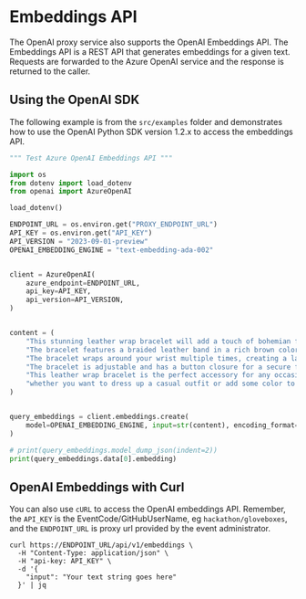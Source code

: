 # Embeddings API

The OpenAI proxy service also supports the OpenAI Embeddings API. The Embeddings API is a REST API that generates embeddings for a given text. Requests are forwarded to the Azure OpenAI service and the response is returned to the caller.

## Using the OpenAI SDK

The following example is from the `src/examples` folder and demonstrates how to use the OpenAI Python SDK version 1.2.x to access the embeddings API.

```python
""" Test Azure OpenAI Embeddings API """

import os
from dotenv import load_dotenv
from openai import AzureOpenAI

load_dotenv()

ENDPOINT_URL = os.environ.get("PROXY_ENDPOINT_URL")
API_KEY = os.environ.get("API_KEY")
API_VERSION = "2023-09-01-preview"
OPENAI_EMBEDDING_ENGINE = "text-embedding-ada-002"


client = AzureOpenAI(
    azure_endpoint=ENDPOINT_URL,
    api_key=API_KEY,
    api_version=API_VERSION,
)


content = (
    "This stunning leather wrap bracelet will add a touch of bohemian flair to your outfit."
    "The bracelet features a braided leather band in a rich brown color, adorned with turquoise beads and silver charms. "
    "The bracelet wraps around your wrist multiple times, creating a layered look that is eye-catching and stylish. "
    "The bracelet is adjustable and has a button closure for a secure fit. "
    "This leather wrap bracelet is the perfect accessory for any occasion, "
    "whether you want to dress up a casual outfit or add some color to a formal one."
)


query_embeddings = client.embeddings.create(
    model=OPENAI_EMBEDDING_ENGINE, input=str(content), encoding_format="float"
)

# print(query_embeddings.model_dump_json(indent=2))
print(query_embeddings.data[0].embedding)
```

## OpenAI Embeddings with Curl

You can also use `cURL` to access the OpenAI embeddings API. Remember, the `API_KEY` is the EventCode/GitHubUserName, eg `hackathon/gloveboxes`, and the `ENDPOINT_URL` is proxy url provided by the event administrator.

```shell
curl https://ENDPOINT_URL/api/v1/embeddings \
  -H "Content-Type: application/json" \
  -H "api-key: API_KEY" \
  -d '{
    "input": "Your text string goes here"
  }' | jq
```
